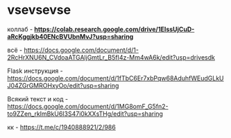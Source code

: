 # vsevsevse

коллаб - **https://colab.research.google.com/drive/1EIssUjCuD-aRcKggjkb40ENcBVUbnMvJ?usp=sharing**


всё - https://docs.google.com/document/d/1-2RcHrXNU6N_CVdoaATGAljGmtLr_B5fI4z-Mm4wA6k/edit?usp=drivesdk

Flask инструкция - https://docs.google.com/document/d/1fTbC6Er7xbPqw68AduhfWEudGLkUJ04ZGrGMROHxyOo/edit?usp=sharing 

Всякий текст и код - https://docs.google.com/document/d/1MG8omF_G5fn2-to9ZZen_rkImBkU6I3S47i0kXXsTHg/edit?usp=sharing

кк - https://t.me/c/1940888921/2/986

